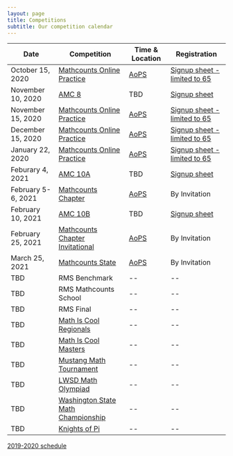 ```yaml
---
layout: page
title: Competitions
subtitle: Our competition calendar
---
```


| Date | Competition | Time & Location | Registration |
| ----------- | -------- | ----- | --- |
|October 15, 2020 | [Mathcounts Online Practice](https://www.mathcounts.org/competition-rules-faq) | [AoPS](https://artofproblemsolving.com/contests/mathcounts) | [Signup sheet - limited to 65](https://rmsptsa.sharepoint.com/:x:/s/mathclub/EXUzG1f0naJCs0WDE8cYLu8Bq1iXwe4X9kKyv40m6gcBng?e=9wFIdS)
|November 10, 2020 | [AMC 8](https://www.maa.org/math-competitions/amc-8) | TBD | [Signup sheet](https://rmsptsa.sharepoint.com/:x:/s/mathclub/EXUzG1f0naJCs0WDE8cYLu8Bq1iXwe4X9kKyv40m6gcBng?e=9wFIdS)
|November 15, 2020 | [Mathcounts Online Practice](https://www.mathcounts.org/competition-rules-faq) | [AoPS](https://artofproblemsolving.com/contests/mathcounts) | [Signup sheet - limited to 65](https://rmsptsa.sharepoint.com/:x:/s/mathclub/EXUzG1f0naJCs0WDE8cYLu8Bq1iXwe4X9kKyv40m6gcBng?e=9wFIdS)
|December 15, 2020 | [Mathcounts Online Practice](https://www.mathcounts.org/competition-rules-faq) | [AoPS](https://artofproblemsolving.com/contests/mathcounts) | [Signup sheet - limited to 65](https://rmsptsa.sharepoint.com/:x:/s/mathclub/EXUzG1f0naJCs0WDE8cYLu8Bq1iXwe4X9kKyv40m6gcBng?e=9wFIdS)
|January 22, 2020 | [Mathcounts Online Practice](https://www.mathcounts.org/competition-rules-faq) | [AoPS](https://artofproblemsolving.com/contests/mathcounts) | [Signup sheet - limited to 65](https://rmsptsa.sharepoint.com/:x:/s/mathclub/EXUzG1f0naJCs0WDE8cYLu8Bq1iXwe4X9kKyv40m6gcBng?e=9wFIdS)
|Feburary 4, 2021 | [AMC 10A](https://www.maa.org/math-competitions/amc-10) | TBD | [Signup sheet](https://rmsptsa.sharepoint.com/:x:/s/mathclub/EXUzG1f0naJCs0WDE8cYLu8Bq1iXwe4X9kKyv40m6gcBng?e=9wFIdS)
|February 5-6, 2021 | [Mathcounts Chapter](https://www.mathcounts.org/competition-rules-faq) | [AoPS](https://artofproblemsolving.com/contests/mathcounts) | By Invitation
|February 10, 2021 | [AMC 10B](https://www.maa.org/math-competitions/amc-10) | TBD | [Signup sheet](https://rmsptsa.sharepoint.com/:x:/s/mathclub/EXUzG1f0naJCs0WDE8cYLu8Bq1iXwe4X9kKyv40m6gcBng?e=9wFIdS)
|February 25, 2021 | [Mathcounts Chapter Invitational](https://www.mathcounts.org/competition-rules-faq) | [AoPS](https://artofproblemsolving.com/contests/mathcounts) | By Invitation
|March 25, 2021 | [Mathcounts State](https://www.mathcounts.org/competition-rules-faq) | [AoPS](https://artofproblemsolving.com/contests/mathcounts) | By Invitation
|TBD | RMS Benchmark | -- | --
|TBD | RMS Mathcounts School | -- | --
|TBD | RMS Final | -- | --
|TBD | [Math Is Cool Regionals](http://www.academicsarecool.com) | -- | --
|TBD | [Math Is Cool Masters](http://www.academicsarecool.com) | -- | --
|TBD | [Mustang Math Tournament](https://tinyurl.com/MustangMathCompetition2020) | -- | --
|TBD | [LWSD Math Olympiad](https://kims.lwsd.org/activities/math-olympiad) | -- | --
|TBD | [Washington State Math Championship](https://www.blainesd.org/o/blaine-school-district/browse/39313) | -- | --
|TBD | [Knights of Pi](https://www.newportmathclub.org/kpmt) | -- | --

[2019-2020 schedule](competitions-1920.md)